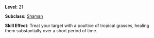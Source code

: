 <!-- TITLE: Skill: Apply Tropical Grass Poultice -->
<!-- SUBTITLE:  -->

**Level:** 21

**Subclass:** [Shaman](shaman)

**Skill Effect:** Treat your target with a poultice of tropical grasses, healing them substantially over a short period of time.
